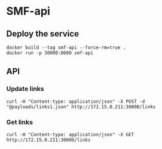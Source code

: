# SMF-api

## Deploy the service

```
docker build --tag smf-api --force-rm=true .
docker run -p 30000:8080 smf-api
```

## API

### Update links

```
curl -H "Content-type: application/json" -X POST -d "@payloads/links1.json" http://172.15.0.211:30000/links
```

### Get links

```
curl -H "Content-type: application/json" -X GET http://172.15.0.211:30000/links
```
